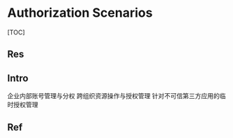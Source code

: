 # Authorization Scenarios

[TOC]



## Res


## Intro
企业内部账号管理与分权
跨组织资源操作与授权管理
针对不可信第三方应用的临时授权管理



## Ref

